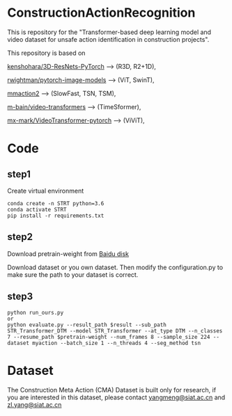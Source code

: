 # ConstructionActionRecognition

This is repository for the "Transformer-based deep learning model and video dataset for unsafe action identification in construction projects".

This repository is based on 

[kenshohara/3D-ResNets-PyTorch](https://github.com/kenshohara/3D-ResNets-PyTorch.git) --> (R3D, R2+1D), 

[rwightman/pytorch-image-models](https://github.com/rwightman/pytorch-image-models.git) --> (ViT, SwinT),

[mmaction2](https://github.com/open-mmlab/mmaction2.git) --> (SlowFast, TSN, TSM),

[m-bain/video-transformers](https://github.com/m-bain/video-transformers) --> (TimeSformer),

[mx-mark/VideoTransformer-pytorch](https://github.com/mx-mark/VideoTransformer-pytorch) --> (ViViT),


# Code

## step1
Create virtual environment
```
conda create -n STRT python=3.6
conda activate STRT
pip install -r requirements.txt
```

## step2 
Download pretrain-weight from [Baidu disk](https://pan.baidu.com/s/15qpLsPcBtyY4oc7Mzg_4LQ)

Download dataset or you own dataset. Then modify the configuration.py to make sure the path to your dataset is correct.

## step3
```
python run_ours.py
or
python evaluate.py --result_path $result --sub_path STR_Transformer_DTM --model STR_Transformer --at_type DTM --n_classes 7 --resume_path $pretrain-weight --num_frames 8 --sample_size 224 --dataset myaction --batch_size 1 --n_threads 4 --seg_method tsn
```

# Dataset

The Construction Meta Action (CMA) Dataset is built only for research, if you are interested in this dataset, please contact yangmeng@siat.ac.cn and zl.yang@siat.ac.cn

